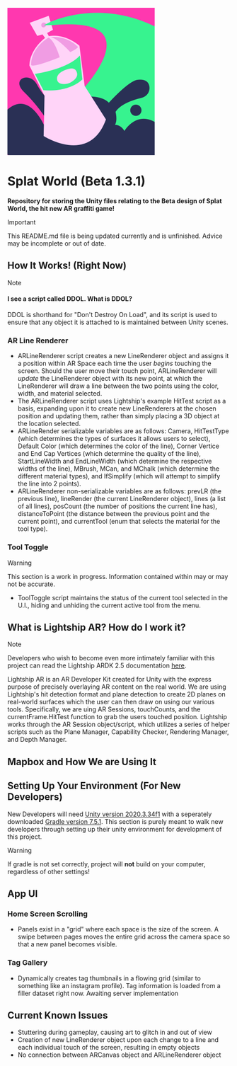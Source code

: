 ![Spray can surrounded by splashes of paint](/SplatWorld/Assets/Images/Icons/icon.png)
# Splat World (Beta 1.3.1)
__Repository for storing the Unity files relating to the Beta design of Splat World, the hit new AR graffiti game!__
> [!IMPORTANT]
> This README.md file is being updated currently and is unfinished. Advice may be incomplete or out of date.
## How It Works! (Right Now)
> [!NOTE]
> #### I see a script called DDOL. What is DDOL?
> DDOL is shorthand for "Don't Destroy On Load", and its script is used to ensure that any object it is attached to is maintained between Unity scenes.
### AR Line Renderer
* ARLineRenderer script creates a new LineRenderer object and assigns it a position within AR Space each time the user *begins* touching the screen. Should the user move their touch point, ARLineRenderer will *update* the LineRenderer object with its new point, at which the LineRenderer will draw a line between the two points using the color, width, and material selected.
* The ARLineRenderer script uses Lightship's example HitTest script as a basis, expanding upon it to create new LineRenderers at the chosen position and updating them, rather than simply placing a 3D object at the location selected.
* ARLineRender serializable variables are as follows: Camera, HitTestType (which determines the types of surfaces it allows users to select), Default Color (which determines the color of the line), Corner Vertice and End Cap Vertices (which determine the quality of the line), StartLineWidth and EndLineWidth (which determine the respective widths of the line), MBrush, MCan, and MChalk (which determine the different material types), and IfSimplify (which will attempt to simplify the line into 2 points).
* ARLineRenderer non-serializable variables are as follows: prevLR (the previous line), lineRender (the current LineRenderer object), lines (a list of all lines), posCount (the number of positions the current line has), distanceToPoint (the distance between the previous point and the current point), and currentTool (enum that selects the material for the tool type).
### Tool Toggle
> [!WARNING]
> This section is a work in progress. Information contained within may or may not be accurate.
* ToolToggle script maintains the status of the current tool selected in the U.I., hiding and unhiding the current active tool from the menu.
## What is Lightship AR? How do I work it?
> [!NOTE]
> Developers who wish to become even more intimately familiar with this project can read the Lightship ARDK 2.5 documentation [here](https://lightship.dev/docs/archive/ardk/).

Lightship AR is an AR Developer Kit created for Unity with the express purpose of precisely overlaying AR content on the real world. We are using Lightship's hit detection format and plane detection to create 2D planes on real-world surfaces which the user can then draw on using our various tools. Specifically, we are uing AR Sessions, touchCounts, and the currentFrame.HitTest function to grab the users touched position. Lightship works through the AR Session object/script, which utilizes a series of helper scripts such as the Plane Manager, Capability Checker, Rendering Manager, and Depth Manager.
## Mapbox and How We are Using It
## Setting Up Your Environment (For New Developers)
New Developers will need [Unity version 2020.3.34f1](https://unity.com/releases/editor/whats-new/2020.3.34) with a seperately downloaded [Gradle version 7.5.1](https://gradle.org/releases/). This section is purely meant to walk new developers through setting up their unity environment for development of this project.
> [!WARNING]
> If gradle is not set correctly, project will __not__ build on your computer, regardless of other settings!

## App UI
### Home Screen Scrolling
* Panels exist in a "grid" where each space is the size of the screen. A swipe between pages moves the entire grid across the camera space so that a new panel becomes visible.
### Tag Gallery
* Dynamically creates tag thumbnails in a flowing grid (similar to something like an instagram profile). Tag information is loaded from a filler dataset right now. Awaiting server implementation

## Current Known Issues
* Stuttering during gameplay, causing art to glitch in and out of view
* Creation of new LineRenderer object upon each change to a line and each individual touch of the screen, resulting in empty objects
* No connection between ARCanvas object and ARLineRenderer object

